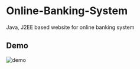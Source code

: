 # Online-Banking-System
Java, J2EE based website for online banking system
## Demo
![demo](https://raw.githubusercontent.com/PialKanti/3D-Room/master/demo.gif)
